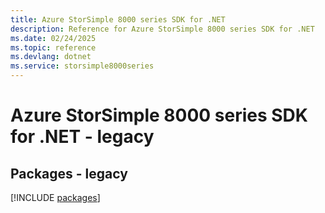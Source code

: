 ```yaml
---
title: Azure StorSimple 8000 series SDK for .NET
description: Reference for Azure StorSimple 8000 series SDK for .NET
ms.date: 02/24/2025
ms.topic: reference
ms.devlang: dotnet
ms.service: storsimple8000series
---
```

# Azure StorSimple 8000 series SDK for .NET - legacy
## Packages - legacy
[!INCLUDE [packages](storsimple-8000-series-index.md)]